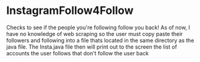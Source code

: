 # InstagramFollow4Follow
Checks to see if the people you're following follow you back! As of now, I have no knowledge of web scraping so the user must copy paste their followers and following into a file thats located in the same directory as the java file. The Insta.java file then will print out to the screen the list of accounts the user follows that don't follow the user back

